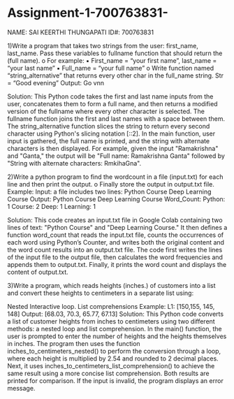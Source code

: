 # Assignment-1-700763831-
NAME: SAI KEERTHI THUNGAPATI  ID#: 700763831

1)Write a program that takes two strings from the user: first_name, last_name. Pass these variables to fullname function that should return the (full name). o For example: ▪ First_name = “your first name”, last_name = “your last name” ▪ Full_name = “your full name” o Write function named “string_alternative” that returns every other char in the full_name string. Str = “Good evening” Output: Go vnn

Solution: This Python code takes the first and last name inputs from the user, concatenates them to form a full name, and then returns a modified version of the fullname where every other character is selected. The fullname function joins the first and last names with a space between them. The string_alternative function slices the string to return every second character using Python's slicing notation [::2]. In the main function, user input is gathered, the full name is printed, and the string with alternate characters is then displayed. For example, given the input "Ramakrishna" and "Ganta," the output will be "Full name: Ramakrishna Ganta" followed by "String with alternate characters: RmkihaGna".

2)Write a python program to find the wordcount in a file (input.txt) for each line and then print the output. o Finally store the output in output.txt file. Example: Input: a file includes two lines: Python Course Deep Learning Course Output: Python Course Deep Learning Course Word_Count: Python: 1 Course: 2 Deep: 1 Learning: 1

Solution: This code creates an input.txt file in Google Colab containing two lines of text: "Python Course" and "Deep Learning Course." It then defines a function word_count that reads the input.txt file, counts the occurrences of each word using Python’s Counter, and writes both the original content and the word count results into an output.txt file. The code first writes the lines of the input file to the output file, then calculates the word frequencies and appends them to output.txt. Finally, it prints the word count and displays the content of output.txt.

3)Write a program, which reads heights (inches.) of customers into a list and convert these heights to centimeters in a separate list using:

Nested Interactive loop.
List comprehensions Example: L1: [150,155, 145, 148] Output: [68.03, 70.3, 65.77, 67.13]
Solution: This Python code converts a list of customer heights from inches to centimeters using two different methods: a nested loop and list comprehension. In the main() function, the user is prompted to enter the number of heights and the heights themselves in inches. The program then uses the function inches_to_centimeters_nested() to perform the conversion through a loop, where each height is multiplied by 2.54 and rounded to 2 decimal places. Next, it uses inches_to_centimeters_list_comprehension() to achieve the same result using a more concise list comprehension. Both results are printed for comparison. If the input is invalid, the program displays an error message.
